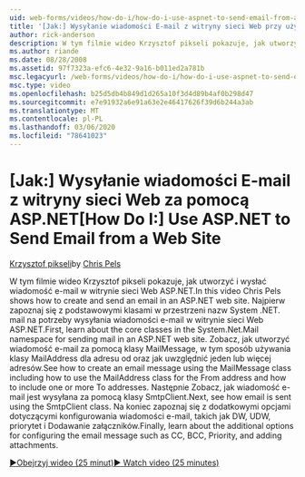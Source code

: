 ```yaml
---
uid: web-forms/videos/how-do-i/how-do-i-use-aspnet-to-send-email-from-a-web-site
title: '[Jak:] Wysyłanie wiadomości E-mail z witryny sieci Web przy użyciu usługi ASP.NET | Microsoft Docs'
author: rick-anderson
description: W tym filmie wideo Krzysztof pikseli pokazuje, jak utworzyć i wysłać wiadomość e-mail w witrynie sieci Web ASP.NET. Najpierw zapoznaj się z klasami podstawowymi w przestrzeni nazw System .NET. mail f...
ms.author: riande
ms.date: 08/28/2008
ms.assetid: 97f7323a-efc6-4e32-9a16-b011ed2a781b
msc.legacyurl: /web-forms/videos/how-do-i/how-do-i-use-aspnet-to-send-email-from-a-web-site
msc.type: video
ms.openlocfilehash: b25d5db4b849d1d265a10f3d4d89b4af0b298d47
ms.sourcegitcommit: e7e91932a6e91a63e2e46417626f39d6b244a3ab
ms.translationtype: MT
ms.contentlocale: pl-PL
ms.lasthandoff: 03/06/2020
ms.locfileid: "78641023"
---
```

# <a name="how-do-i-use-aspnet-to-send-email-from-a-web-site"></a><span data-ttu-id="0e827-104">[Jak:] Wysyłanie wiadomości E-mail z witryny sieci Web za pomocą ASP.NET</span><span class="sxs-lookup"><span data-stu-id="0e827-104">[How Do I:] Use ASP.NET to Send Email from a Web Site</span></span>

<span data-ttu-id="0e827-105">[Krzysztof pikseli](https://twitter.com/chrispels)</span><span class="sxs-lookup"><span data-stu-id="0e827-105">by [Chris Pels](https://twitter.com/chrispels)</span></span>

<span data-ttu-id="0e827-106">W tym filmie wideo Krzysztof pikseli pokazuje, jak utworzyć i wysłać wiadomość e-mail w witrynie sieci Web ASP.NET.</span><span class="sxs-lookup"><span data-stu-id="0e827-106">In this video Chris Pels shows how to create and send an email in an ASP.NET web site.</span></span> <span data-ttu-id="0e827-107">Najpierw zapoznaj się z podstawowymi klasami w przestrzeni nazw System .NET. mail na potrzeby wysyłania wiadomości e-mail w witrynie sieci Web ASP.NET.</span><span class="sxs-lookup"><span data-stu-id="0e827-107">First, learn about the core classes in the System.Net.Mail namespace for sending mail in an ASP.NET web site.</span></span> <span data-ttu-id="0e827-108">Zobacz, jak utworzyć wiadomość e-mail za pomocą klasy MailMessage, w tym sposób używania klasy MailAddress dla adresu od oraz jak uwzględnić jeden lub więcej adresów.</span><span class="sxs-lookup"><span data-stu-id="0e827-108">See how to create an email message using the MailMessage class including how to use the MailAddress class for the From address and how to include one or more To addresses.</span></span> <span data-ttu-id="0e827-109">Następnie Zobacz, jak wiadomość e-mail jest wysyłana za pomocą klasy SmtpClient.</span><span class="sxs-lookup"><span data-stu-id="0e827-109">Next, see how email is sent using the SmtpClient class.</span></span> <span data-ttu-id="0e827-110">Na koniec zapoznaj się z dodatkowymi opcjami dotyczącymi konfigurowania wiadomości e-mail, takich jak DW, UDW, priorytet i Dodawanie załączników.</span><span class="sxs-lookup"><span data-stu-id="0e827-110">Finally, learn about the additional options for configuring the email message such as CC, BCC, Priority, and adding attachments.</span></span>

[<span data-ttu-id="0e827-111">&#9654;Obejrzyj wideo (25 minut)</span><span class="sxs-lookup"><span data-stu-id="0e827-111">&#9654; Watch video (25 minutes)</span></span>](https://channel9.msdn.com/Blogs/ASP-NET-Site-Videos/how-do-i-use-aspnet-to-send-email-from-a-web-site)
